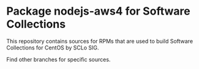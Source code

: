 # Package nodejs-aws4 for Software Collections

This repository contains sources for RPMs that are used
to build Software Collections for CentOS by SCLo SIG.

Find other branches for specific sources.
